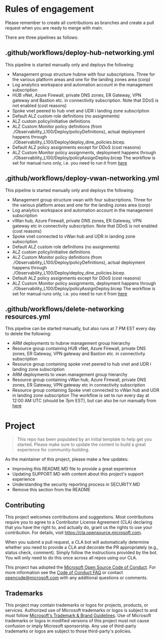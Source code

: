 # Rules of engagement
Please remember to create all contributions as branches and create a pull request when you are ready to merge with main. 

There are three pipelines as follows:
## .github/workflows/deploy-hub-networking.yml
This pipeline is started manually only and deploys the following:
- Management group structure hubnw with four subscriptions. Three for the various platform areas and one for the landing zones area (corp)
- Log analytics workspace and automation account in the management subscription
- HUB vNet, Azure Firewall, private DNS zones, ER Gateway, VPN gateway and Bastion etc. in connectivity subscription. Note that DDoS is not enabled (cost reasons)
- Spoke vnet peered to hub vnet and UDR i landing zone subscription
- Default ALZ custom role definitions (no assignments)
- ALZ custom policy/initiative definitions
- ALZ Custom Monitor policy definitions (from ./Observability_L100/Deploy/policyDefinitions), actual deployment happens through ./Observability_L100/Deploy/deploy_dine_policies.bicep.
- Default ALZ policy assignments except for DDoS (cost reasons)
- ALZ Custom Monitor policy assignments, deployment happens through ./Observability_L100/Deploy/policyAssignDeploy.bicep
The workflow is set for manual runs only, i.e. you need to run it from [here](https://github.com/Azure/alz-monitor/actions/workflows/deploy-hub-networking.yml)


## .github/workflows/deploy-vwan-networking.yml
This pipeline is started manually only and  deploys the following:
- Management group structure vwan with four subscriptions. Three for the various platform areas and one for the landing zones area (corp)
- Log analytics workspace and automation account in the management subscription
- vWan hub, Azure Firewall, private DNS zones, ER Gateway, VPN gateway etc in connectivity subscription. Note that DDoS is not enabled (cost reasons)
- Spoke vnet connected to vWan hub and UDR in landing zone subscription
- Default ALZ custom role definitions (no assignments)
- ALZ custom policy/initiative definitions
- ALZ Custom Monitor policy definitions (from ./Observability_L100/Deploy/policyDefinitions), actual deployment happens through ./Observability_L100/Deploy/deploy_dine_policies.bicep.
- Default ALZ policy assignments except for DDoS (cost reasons)
- ALZ Custom Monitor policy assignments, deployment happens through ./Observability_L100/Deploy/policyAssignDeploy.bicep
The workflow is set for manual runs only, i.e. you need to run it from [here](https://github.com/Azure/alz-monitor/actions/workflows/deploy-vwan-networking.yml)

## .github/workflows/delete-networking resources.yml
This pipeline can be started manually, but also runs at 7 PM EST every day to delete the following:
- ARM deployments to hubnw management group hierarchy
- Resource group containing HUB vNet, Azure Firewall, private DNS zones, ER Gateway, VPN gateway and Bastion etc. in connectivity subscription
- Resource group containing spoke vnet peered to hub vnet and UDR i landing zone subscription
- ARM deployments to vwan management group hierarchy
- Resource group containing vWan hub, Azure Firewall, private DNS zones, ER Gateway, VPN gateway etc in connectivity subscription
- Resource group containing Spoke vnet connected to vWan hub and UDR in landing zone subscription
The workflow is set to run every day at 12:00 AM UTC (should be 7pm EST), but can also be run manually from [here](https://github.com/Azure/alz-monitor/actions/workflows/delete-networking-resources.yml)



# Project

> This repo has been populated by an initial template to help get you started. Please
> make sure to update the content to build a great experience for community-building.

As the maintainer of this project, please make a few updates:

- Improving this README.MD file to provide a great experience
- Updating SUPPORT.MD with content about this project's support experience
- Understanding the security reporting process in SECURITY.MD
- Remove this section from the README

## Contributing

This project welcomes contributions and suggestions.  Most contributions require you to agree to a
Contributor License Agreement (CLA) declaring that you have the right to, and actually do, grant us
the rights to use your contribution. For details, visit https://cla.opensource.microsoft.com.

When you submit a pull request, a CLA bot will automatically determine whether you need to provide
a CLA and decorate the PR appropriately (e.g., status check, comment). Simply follow the instructions
provided by the bot. You will only need to do this once across all repos using our CLA.

This project has adopted the [Microsoft Open Source Code of Conduct](https://opensource.microsoft.com/codeofconduct/).
For more information see the [Code of Conduct FAQ](https://opensource.microsoft.com/codeofconduct/faq/) or
contact [opencode@microsoft.com](mailto:opencode@microsoft.com) with any additional questions or comments.

## Trademarks

This project may contain trademarks or logos for projects, products, or services. Authorized use of Microsoft 
trademarks or logos is subject to and must follow 
[Microsoft's Trademark & Brand Guidelines](https://www.microsoft.com/en-us/legal/intellectualproperty/trademarks/usage/general).
Use of Microsoft trademarks or logos in modified versions of this project must not cause confusion or imply Microsoft sponsorship.
Any use of third-party trademarks or logos are subject to those third-party's policies.
